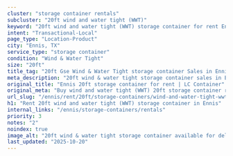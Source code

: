 ```yaml
---
cluster: "storage container rentals"
subcluster: "20ft wind and water tight (WWT)"
keyword: "20ft wind and water tight (WWT) storage container for rent Ennis, TX"
intent: "Transactional-Local"
page_type: "Location-Product"
city: "Ennis, TX"
service_type: "storage container"
condition: "Wind & Water Tight"
size: "20ft"
title_tag: "20ft Gse Wind & Water Tight storage container Sales in Ennis | LC Container"
meta_description: "20ft wind & water tight storage container sales in Ennis. Fast delivery, competitive pricing. Serving storage containers area. Quote ID: SH1. Call (214) 524-4168 for your free quote today."
original_title: "Ennis 20ft storage container for rent | LC Container"
original_meta: "Buy wind and water tight (WWT) 20ft storage container rent with local delivery in Ennis, TX. LC Container — local Since 2003. Request a fast quote today."
url_slug: "/ennis/rent/20ft/storage-containers/wind-and-water-tight-wwt"
h1: "Rent 20ft wind and water tight (WWT) storage container in Ennis"
internal_links: "/ennis/storage-containers/rentals"
priority: 3
notes: "2"
noindex: true
image_alt: "20ft wind & water tight storage container available for delivery in Ennis"
last_updated: "2025-10-20"
---
```


<!-- TODO: Add unique city/inventory copy, images, and internal links here. -->
